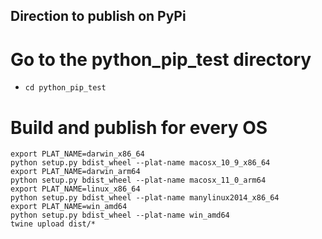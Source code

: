 ## Direction to publish on PyPi

# Go to the python_pip_test directory
* `cd python_pip_test`

# Build and publish for every OS
```
export PLAT_NAME=darwin_x86_64
python setup.py bdist_wheel --plat-name macosx_10_9_x86_64
export PLAT_NAME=darwin_arm64
python setup.py bdist_wheel --plat-name macosx_11_0_arm64
export PLAT_NAME=linux_x86_64
python setup.py bdist_wheel --plat-name manylinux2014_x86_64
export PLAT_NAME=win_amd64
python setup.py bdist_wheel --plat-name win_amd64
twine upload dist/*
```
